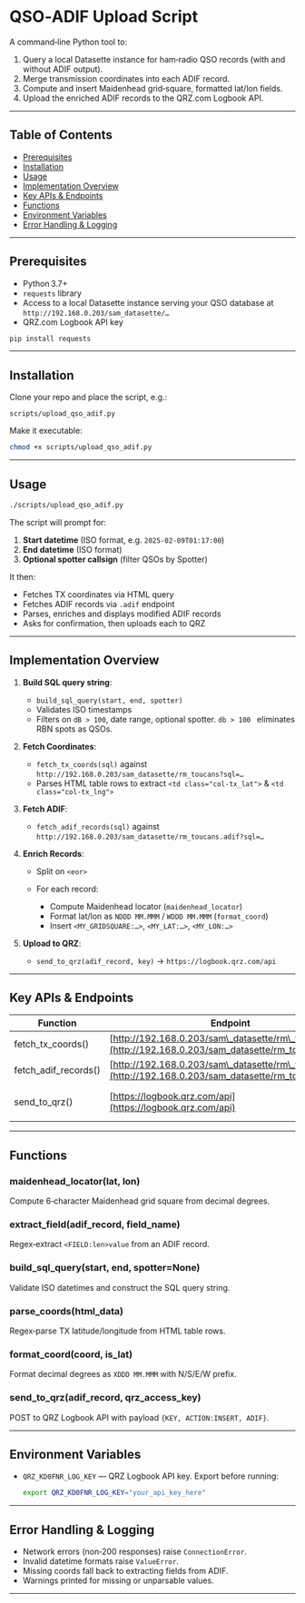 # QSO‑ADIF Upload Script

A command‑line Python tool to:

1. Query a local Datasette instance for ham‑radio QSO records (with and without ADIF output).
2. Merge transmission coordinates into each ADIF record.
3. Compute and insert Maidenhead grid‑square, formatted lat/lon fields.
4. Upload the enriched ADIF records to the QRZ.com Logbook API.

---

## Table of Contents

* [Prerequisites](#prerequisites)
* [Installation](#installation)
* [Usage](#usage)
* [Implementation Overview](#implementation-overview)
* [Key APIs & Endpoints](#key-apis--endpoints)
* [Functions](#functions)
* [Environment Variables](#environment-variables)
* [Error Handling & Logging](#error-handling--logging)

---

## Prerequisites

* Python 3.7+
* `requests` library
* Access to a local Datasette instance serving your QSO database at `http://192.168.0.203/sam_datasette/…`
* QRZ.com Logbook API key

```bash
pip install requests
```

---

## Installation

Clone your repo and place the script, e.g.:

```
scripts/upload_qso_adif.py
```

Make it executable:

```bash
chmod +x scripts/upload_qso_adif.py
```

---

## Usage

```bash
./scripts/upload_qso_adif.py
```

The script will prompt for:

1. **Start datetime** (ISO format, e.g. `2025-02-09T01:17:00`)
2. **End datetime** (ISO format)
3. **Optional spotter callsign** (filter QSOs by Spotter)

It then:

* Fetches TX coordinates via HTML query
* Fetches ADIF records via `.adif` endpoint
* Parses, enriches and displays modified ADIF records
* Asks for confirmation, then uploads each to QRZ

---

## Implementation Overview

1. **Build SQL query string**:

   * `build_sql_query(start, end, spotter)`
   * Validates ISO timestamps
   * Filters on `dB > 100`, date range, optional spotter. `db > 100 ` eliminates RBN spots as QSOs.

2. **Fetch Coordinates**:

   * `fetch_tx_coords(sql)` against
     `http://192.168.0.203/sam_datasette/rm_toucans?sql=…`
   * Parses HTML table rows to extract `<td class="col‑tx_lat">` & `<td class="col‑tx_lng">`

3. **Fetch ADIF**:

   * `fetch_adif_records(sql)` against
     `http://192.168.0.203/sam_datasette/rm_toucans.adif?sql=…`

4. **Enrich Records**:

   * Split on `<eor>`
   * For each record:

     * Compute Maidenhead locator (`maidenhead_locator`)
     * Format lat/lon as `NDDD MM.MMM` / `WDDD MM.MMM` (`format_coord`)
     * Insert `<MY_GRIDSQUARE:…>`, `<MY_LAT:…>`, `<MY_LON:…>`

5. **Upload to QRZ**:

   * `send_to_qrz(adif_record, key)` → `https://logbook.qrz.com/api`

---

## Key APIs & Endpoints

| Function               | Endpoint                                                                                                   | Method | Notes                             |
| ---------------------- | ---------------------------------------------------------------------------------------------------------- | ------ | --------------------------------- |
| fetch\_tx\_coords()    | [http://192.168.0.203/sam\_datasette/rm\_toucans](http://192.168.0.203/sam_datasette/rm_toucans)           | GET    | HTML table output                 |
| fetch\_adif\_records() | [http://192.168.0.203/sam\_datasette/rm\_toucans.adif](http://192.168.0.203/sam_datasette/rm_toucans.adif) | GET    | ADIF‑formatted QSO log            |
| send\_to\_qrz()        | [https://logbook.qrz.com/api](https://logbook.qrz.com/api)                                                 | POST   | QRZ Logbook API, requires API key |

---

## Functions

### maidenhead\_locator(lat, lon)

Compute 6‑character Maidenhead grid square from decimal degrees.

### extract\_field(adif\_record, field\_name)

Regex‑extract `<FIELD:len>value` from an ADIF record.

### build\_sql\_query(start, end, spotter=None)

Validate ISO datetimes and construct the SQL query string.

### parse\_coords(html\_data)

Regex‑parse TX latitude/longitude from HTML table rows.

### format\_coord(coord, is\_lat)

Format decimal degrees as `XDDD MM.MMM` with N/S/E/W prefix.

### send\_to\_qrz(adif\_record, qrz\_access\_key)

POST to QRZ Logbook API with payload `{KEY, ACTION:INSERT, ADIF}`.

---

## Environment Variables

* `QRZ_KD0FNR_LOG_KEY` — QRZ Logbook API key.
  Export before running:

  ```bash
  export QRZ_KD0FNR_LOG_KEY="your_api_key_here"
  ```

---

## Error Handling & Logging

* Network errors (non‑200 responses) raise `ConnectionError`.
* Invalid datetime formats raise `ValueError`.
* Missing coords fall back to extracting fields from ADIF.
* Warnings printed for missing or unparsable values.

---
